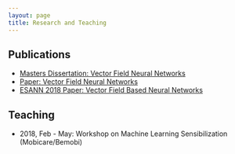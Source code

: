 ```yaml
---
layout: page
title: Research and Teaching
---
```


## Publications

* [Masters Dissertation: Vector Field Neural Networks](http://jekyllrb.com)
* [Paper: Vector Field Neural Networks](http://jekyllrb.com)
* [ESANN 2018 Paper: Vector Field Based Neural Networks](http://jekyllrb.com)


## Teaching

* 2018, Feb - May: Workshop on Machine Learning Sensibilization (Mobicare/Bemobi)
